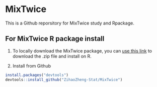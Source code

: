 # MixTwice

This is a Github reporsitory for MixTwice study and Rpackage.

## For MixTwice R package install

1. To locally download the MixTwice package, you can [use this link](https://github.com/ZihaoZheng-Stat/MixTwice/releases/tag/v1.1.1) to download the .zip file and install on R.

2. Install from Github

```R
install.packages("devtools")
devtools::install_github("ZihaoZheng-Stat/MixTwice")
```

